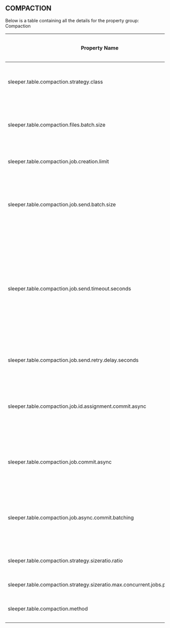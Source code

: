 ## COMPACTION

Below is a table containing all the details for the property group: Compaction

| Property Name                                                                 | Description                                                                                                                                                                                                                                                                                                                                                                                                                                                                                                                                                                                                                                                                                                                                                             | Default Value                                                                  | Run CdkDeploy When Changed |
|-------------------------------------------------------------------------------|-------------------------------------------------------------------------------------------------------------------------------------------------------------------------------------------------------------------------------------------------------------------------------------------------------------------------------------------------------------------------------------------------------------------------------------------------------------------------------------------------------------------------------------------------------------------------------------------------------------------------------------------------------------------------------------------------------------------------------------------------------------------------|--------------------------------------------------------------------------------|----------------------------|
| sleeper.table.compaction.strategy.class                                       | The name of the class that defines how compaction jobs should be created.<br>This should implement sleeper.compaction.strategy.CompactionStrategy. Defaults to the strategy used by the whole instance (set in the instance properties).                                                                                                                                                                                                                                                                                                                                                                                                                                                                                                                                | sleeper.compaction.core.job.creation.strategy.impl.SizeRatioCompactionStrategy | false                      |
| sleeper.table.compaction.files.batch.size                                     | The maximum number of files to read in a compaction job. Note that the state store must support atomic updates for this many files.<br>Also note that this many files may need to be open simultaneously. The value of 'sleeper.fs.s3a.max-connections' must be at least the value of this plus one. The extra one is for the output file.                                                                                                                                                                                                                                                                                                                                                                                                                              | 12                                                                             | false                      |
| sleeper.table.compaction.job.creation.limit                                   | The number of compaction jobs that are to be created as a limit during a single invocation. If this limit is exceeded, the selection of jobs is randomised.                                                                                                                                                                                                                                                                                                                                                                                                                                                                                                                                                                                                             | 100000                                                                         | false                      |
| sleeper.table.compaction.job.send.batch.size                                  | The number of compaction jobs to send in a single batch.<br>When compaction jobs are created, there is no limit on how many jobs can be created at once. A batch is a group of compaction jobs that will have their creation updates applied at the same time. For each batch, we send all compaction jobs to the SQS queue, then update the state store to assign job IDs to the input files.                                                                                                                                                                                                                                                                                                                                                                          | 1000                                                                           | false                      |
| sleeper.table.compaction.job.send.timeout.seconds                             | The amount of time in seconds a batch of compaction jobs may be pending before it should not be retried. If the input files have not been successfully assigned to the jobs, and this much time has passed, then the batch will fail to send.<br>Once a pending batch fails the input files will never be compacted again without other intervention, so it's important to ensure file assignment will be done within this time. That depends on the throughput of state store commits.<br>It's also necessary to ensure file assignment will be done before the next invocation of compaction job creation, otherwise invalid jobs will be created for the same input files. The rate of these invocations is set in `sleeper.compaction.job.creation.period.minutes`. | 90                                                                             | false                      |
| sleeper.table.compaction.job.send.retry.delay.seconds                         | The amount of time in seconds to wait between attempts to send a batch of compaction jobs. The batch will be sent if all input files have been successfully assigned to the jobs, otherwise the batch will be retried after a delay.                                                                                                                                                                                                                                                                                                                                                                                                                                                                                                                                    | 30                                                                             | false                      |
| sleeper.table.compaction.job.id.assignment.commit.async                       | If true, compaction job ID assignment commit requests will be sent to the state store committer lambda to be performed asynchronously. If false, compaction job ID assignments will be committed synchronously by the compaction job creation lambda.<br>This is only applied if async commits are enabled for the table. The default value is set in an instance property.                                                                                                                                                                                                                                                                                                                                                                                             | true                                                                           | false                      |
| sleeper.table.compaction.job.commit.async                                     | If true, compaction job commit requests will be sent to the state store committer lambda to be performed asynchronously. If false, compaction jobs will be committed synchronously by compaction tasks.<br>This is only applied if async commits are enabled for the table. The default value is set in an instance property.                                                                                                                                                                                                                                                                                                                                                                                                                                           | true                                                                           | false                      |
| sleeper.table.compaction.job.async.commit.batching                            | This property affects whether commits of compaction jobs are batched before being sent to the state store commit queue to be applied by the committer lambda. If this property is true and asynchronous commits are enabled then commits of compactions will be batched. If this property is false and asynchronous commits are enabled then commits of compactions will not be batched and will be sent directly to the committer lambda.                                                                                                                                                                                                                                                                                                                              | true                                                                           | false                      |
| sleeper.table.compaction.strategy.sizeratio.ratio                             | Used by the SizeRatioCompactionStrategy to decide if a group of files should be compacted.<br>If the file sizes are s_1, ..., s_n then the files are compacted if s_1 + ... + s_{n-1} >= ratio * s_n.                                                                                                                                                                                                                                                                                                                                                                                                                                                                                                                                                                   | 3                                                                              | false                      |
| sleeper.table.compaction.strategy.sizeratio.max.concurrent.jobs.per.partition | Used by the SizeRatioCompactionStrategy to control the maximum number of jobs that can be running concurrently per partition.                                                                                                                                                                                                                                                                                                                                                                                                                                                                                                                                                                                                                                           | 2147483647                                                                     | false                      |
| sleeper.table.compaction.method                                               | Select which compaction method to use for the table. DataFusion compaction support is experimental.<br>Valid values are: [java, datafusion]                                                                                                                                                                                                                                                                                                                                                                                                                                                                                                                                                                                                                             | JAVA                                                                           | false                      |
